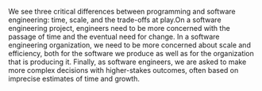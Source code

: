 We see three critical differences between programming and software engineering: time, scale, and the trade-offs at play.On a software engineering project, engineers need to be more concerned with the passage of time and the eventual need for change. In a software engineering organization, we need to be more concerned about scale and efficiency, both for the software we produce as well as for the organization that is producing it. Finally, as software engineers, we are asked to make more complex decisions with higher-stakes outcomes, often based on imprecise estimates of time and growth.

<!-- Na engenharia de software identifica-se a necessidade de desenvolver um software que envelheça bem, não só atendendo as necessidades que a organização tem no momento, como também suas demandas futuras. Fazendo boas escolhas não só quanto a qual linguagem se adequa melhor, como também aos requisitos funcionais e não funcionais, sabendo que muitas decisões são difíceis, e que as vezes é preciso abrir mão de alguma funcionalidade para ganhar outra.   -->
